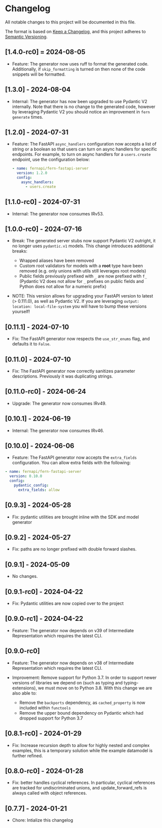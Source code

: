 # Changelog

All notable changes to this project will be documented in this file.

The format is based on [Keep a Changelog](https://keepachangelog.com/en/1.0.0/),
and this project adheres to [Semantic Versioning](https://semver.org/spec/v2.0.0.html).

## [1.4.0-rc0] = 2024-08-05

- Feature: The generator now uses ruff to format the generated code. Additionally, 
  if `skip_formatting` is turned on then none of the code snippets will be formatted. 

## [1.3.0] - 2024-08-04

- Internal: The generator has now been upgraded to use Pydantic V2 internally. Note that 
  there is no change to the generated code, however by leveraging Pydantic V2 you should notice
  an improvement in `fern generate` times. 

## [1.2.0] - 2024-07-31

- Feature: The FastAPI `async_handlers` configuration now accepts a list of string or a boolean so that users
  can turn on async handlers for specific endpoints. For example, to turn on async handlers for a `users.create`
  endpoint, use the configuration below:

  ```yaml
  - name: fernapi/fern-fastapi-server
    version: 1.2.0
    config:
      async_handlers:
        - users.create
  ```

## [1.1.0-rc0] - 2024-07-31

- Internal: The generator now consumes IRv53.

## [1.0.0-rc0] - 2024-07-16

- Break: The generated server stubs now support Pydantic V2 outright, it no longer uses `pydantic.v1` models. This change introduces additional breaks:

  - Wrapped aliases have been removed
  - Custom root validators for models with a **root** type have been removed (e.g. only unions with utils still leverages root models)
  - Public fields previously prefixed with `_` are now prefixed with `f_` (Pydantic V2 does not allow for `_` prefixes on public fields and Python does not allow for a numeric prefix)

- NOTE: This version allows for upgrading your FastAPI version to latest (> 0.111.0), as well as Pydantic V2. If you are leveraging `output: location: local-file-system` you will have to bump these versions yourself!

## [0.11.1] - 2024-07-10

- Fix: The FastAPI generator now respects the `use_str_enums` flag, and defaults it to `False`.

## [0.11.0] - 2024-07-10

- Fix: The FastAPI generator now correctly sanitizes parameter descriptions. Previously it was duplicating strings.

## [0.11.0-rc0] - 2024-06-24

- Upgrade: The generator now consumes IRv49.

## [0.10.1] - 2024-06-19

- Internal: The generator now consumes IRv46.

## [0.10.0] - 2024-06-06

- Feature: The FastAPI generator now accepts the `extra_fields` configuration. You can allow extra fields with the following:

```yaml
- name: fernapi/fern-fastapi-server
  version: 0.10.0
  config:
    pydantic_config:
      extra_fields: allow
```

## [0.9.3] - 2024-05-28

- Fix: pydantic utilities are brought inline with the SDK and model generator

## [0.9.2] - 2024-05-27

- Fix: paths are no longer prefixed with double forward slashes.

## [0.9.1] - 2024-05-09

- No changes.

## [0.9.1-rc0] - 2024-04-22

- Fix: Pydantic utilities are now copied over to the project

## [0.9.0-rc1] - 2024-04-22

- Feature: The generator now depends on v39 of Intermediate Representation which requires the latest
  CLI.

## [0.9.0-rc0]

- Feature: The generator now depends on v38 of Intermediate Representation which requires the latest
  CLI.

- Improvement: Remove support for Python 3.7. In order to support newer versions of libraries we depend on (such as typing and typing-extensions), we must move on to Python 3.8. With this change we are also able to:
  - Remove the `backports` dependency, as `cached_property` is now included within `functools`
  - Remove the upper bound dependency on Pydantic which had dropped support for Python 3.7

## [0.8.1-rc0] - 2024-01-29

- Fix: Increase recursion depth to allow for highly nested and complex examples,
  this is a temporary solution while the example datamodel is further refined.

## [0.8.0-rc0] - 2024-01-28

- Fix: better handles cyclical references. In particular,
  cyclical references are tracked for undiscriminated unions,
  and update_forward_refs is always called with object references.

## [0.7.7] - 2024-01-21

- Chore: Intialize this changelog
